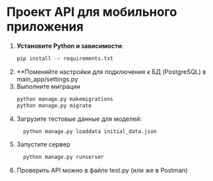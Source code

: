 # Проект API для мобильного приложения

1. **Установите Python и зависимости**:
   ```bash
   pip install -r requirements.txt

2. **Поменяйте настройки для подключения к БД (PostgreSQL) в main_app/settings.py
3. Выполните миграции
   ```bash
   python manage.py makemigrations
   python manage.py migrate
4. Загрузите тестовые данные для моделей:
    ```bash
      python manage.py loaddata initial_data.json
5. Запустите сервер
    ```bash
      python manage.py runserver

6. Проверить API можно в файле test.py (или же в Postman)